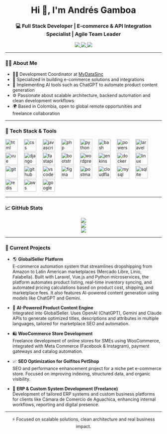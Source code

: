 <h1 align="center">Hi 👋, I'm Andrés Gamboa</h1>
<h3 align="center">💻 Full Stack Developer | E-commerce & API Integration Specialist | Agile Team Leader</h3>

<p align="center">
  <a href="https://www.linkedin.com/in/andresfdgt" target="_blank">
    <img src="https://img.shields.io/badge/LinkedIn-blue?logo=linkedin&logoColor=white" />
  </a>
  <a href="mailto:andresfdgt@gmail.com">
    <img src="https://img.shields.io/badge/Gmail-D14836?logo=gmail&logoColor=white" />
  </a>
  <a href="https://github.com/andresfdgt" target="_blank">
    <img src="https://img.shields.io/github/followers/andresfdgt?label=Followers&style=social" />
  </a>
</p>

---

### 🧑‍💻 About Me

- 👨‍💻 Development Coordinator at [MyDataSinc](https://mydatasinc.com)
- 🛒 Specialized in building e-commerce solutions and integrations
- 🤖 Implementing AI tools such as ChatGPT to automate product content generation
- ⚙️ Passionate about scalable architecture, backend automation and clean development workflows
- 🌍 Based in Colombia, open to global remote opportunities and freelance collaboration

---

### 🚀 Tech Stack & Tools

<div align="left">
  <!-- Lenguajes -->
  <img src="https://skillicons.dev/icons?i=html" height="40" alt="html" />
  <img width="12" />
  <img src="https://skillicons.dev/icons?i=css" height="40" alt="css" />
  <img width="12" />
  <img src="https://skillicons.dev/icons?i=js" height="40" alt="javascript" />
  <img width="12" />
  <img src="https://skillicons.dev/icons?i=php" height="40" alt="php" />
  <img width="12" />
  <img src="https://skillicons.dev/icons?i=python" height="40" alt="python" />
  <img width="12" />
  <img src="https://skillicons.dev/icons?i=bash" height="40" alt="bash" />
  <img width="12" />
  <img src="https://skillicons.dev/icons?i=powershell" height="40" alt="powershell" />
  <img width="12" />

  <!-- Frameworks & Frontend -->
  <img src="https://skillicons.dev/icons?i=laravel" height="40" alt="laravel" />
  <img width="12" />
  <img src="https://skillicons.dev/icons?i=vue" height="40" alt="vue" />
  <img width="12" />
  <img src="https://skillicons.dev/icons?i=django" height="40" alt="django" />
  <img width="12" />
  <img src="https://skillicons.dev/icons?i=fastapi" height="40" alt="fastapi" />
  <img width="12" />
  <img src="https://skillicons.dev/icons?i=bootstrap" height="40" alt="bootstrap" />
  <img width="12" />

  <!-- CMS -->
  <img src="https://skillicons.dev/icons?i=wordpress" height="40" alt="wordpress" />
  <img width="12" />

  <!-- DevOps & Tools -->
  <img src="https://skillicons.dev/icons?i=jenkins" height="40" alt="jenkins" />
  <img width="12" />
  <img src="https://skillicons.dev/icons?i=docker" height="40" alt="docker" />
  <img width="12" />
  <img src="https://skillicons.dev/icons?i=linux" height="40" alt="linux" />
  <img width="12" />
  <img src="https://skillicons.dev/icons?i=git" height="40" alt="git" />
  <img width="12" />
  <img src="https://skillicons.dev/icons?i=github" height="40" alt="github" />
  <img width="12" />
  <img src="https://skillicons.dev/icons?i=vscode" height="40" alt="vscode" />
  <img width="12" />
  <img src="https://skillicons.dev/icons?i=figma" height="40" alt="figma" />
  <img width="12" />
  <img src="https://skillicons.dev/icons?i=postman" height="40" alt="postman" />
  <img width="12" />
  <img src="https://skillicons.dev/icons?i=cloudflare" height="40" alt="cloudflare" />
  <img width="12" />

  <!-- Databases -->
  <img src="https://skillicons.dev/icons?i=mysql" height="40" alt="mysql" />
  <img width="12" />
  <img src="https://skillicons.dev/icons?i=sqlite" height="40" alt="sqlite" />
  <img width="12" />
  <img src="https://skillicons.dev/icons?i=redis" height="40" alt="redis" />
  <img width="12" />

  <!-- Cloud -->
  <img src="https://skillicons.dev/icons?i=aws" height="40" alt="aws" />
  <img width="12" />
  <img src="https://skillicons.dev/icons?i=gcp" height="40" alt="google cloud" />
  <img width="12" />
</div>

---

### 📈 GitHub Stats

<div align="center">
  <img src="https://github-profile-trophy.vercel.app/?username=andresfdgt&theme=aura&column=4&row=1&margin-w=10" />
  <br />
  <img src="https://github-readme-stats.vercel.app/api?username=andresfdgt&show_icons=true&theme=tokyonight&count_private=true" />
  <br />
  <img src="https://github-readme-streak-stats.herokuapp.com?user=andresfdgt&theme=tokyonight&card_width=470" />
</div>

---

### 📌 Current Projects

- 🌎 **GlobalSeller Platform**  
  E-commerce automation system that streamlines dropshipping from Amazon to Latin American marketplaces (Mercado Libre, Linio, Falabella).
  Built with Laravel, Vue.js and Python microservices, the platform automates product listing, real-time inventory syncing, and automated pricing calculations based on product cost, shipping, and     marketplace fees. It also features AI-powered content generation using models like ChatGPT and Gemini.

- 🤖 **AI-Powered Product Content Engine**  
  Integrated into GlobalSeller. Uses OpenAI (ChatGPT), Gemini and Claude APIs to generate optimized titles, descriptions and attributes in multiple languages, tailored for marketplace SEO and automation.

- 🛍️ **WooCommerce Store Development**  
  Freelance development of online stores for SMEs using WooCommerce, integrated with Meta Commerce (Facebook & Instagram), payment gateways and catalog automation.

- 📈 **SEO Optimization for Golfitos PetShop**  
  SEO and performance enhancement project for a niche pet e-commerce store. Focused on improving indexing, structured data, and organic visibility.

- 🔧 **ERP & Custom System Development (Freelance)**  
  Development of tailored ERP systems and custom business platforms for clients like Cámara de Comercio de Aguachica, enhancing internal workflows, reporting and digital presence.

---

<p align="center">
⚡ Focused on scalable solutions, clean architecture and real business impact.
</p>
